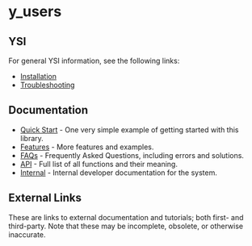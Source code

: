 # y_users



## YSI

For general YSI information, see the following links:

* [Installation](../installation.md)
* [Troubleshooting](../troubleshooting.md)

## Documentation

* [Quick Start](y_users/quick-start.md) - One very simple example of getting started with this library.
* [Features](y_users/features.md) - More features and examples.
* [FAQs](y_users/faqs.md) - Frequently Asked Questions, including errors and solutions.
* [API](y_users/api.md) - Full list of all functions and their meaning.
* [Internal](y_users/internal.md) - Internal developer documentation for the system.

## External Links

These are links to external documentation and tutorials; both first- and third-party.  Note that these may be incomplete, obsolete, or otherwise inaccurate.

